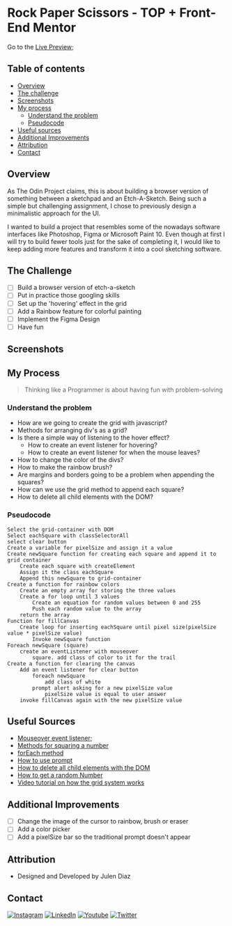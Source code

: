 # Rock Paper Scissors - TOP + Front-End Mentor

<!-- ![Frame 1portadagithub](https://user-images.githubusercontent.com/66780327/115557714-475ba980-a2b2-11eb-870c-5dd59aa5517f.png) -->

Go to the [Live Preview](#);

## Table of contents

- [Overview](#overview)
- [The challenge](#the-challenge)
- [Screenshots](#screenshots)
- [My process](#my-process)
  - [Understand the problem](#understand-the-problem)
  - [Pseudocode](#pseudocode)
- [Useful sources](#useful-sources)
- [Additional Improvements](#additional-improvements)
- [Attribution](#attribution)
- [Contact](#contact)

## Overview

As The Odin Project claims, this is about building a browser version of something between a sketchpad and an Etch-A-Sketch. Being such a simple but challenging assignment, I chose to previously design a minimalistic approach for the UI.

I wanted to build a project that resembles some of the nowadays software interfaces like Photoshop, Figma or Microsoft Paint 10. Even though at first I will try to build fewer tools just for the sake of completing it, I would like to keep adding more features and transform it into a cool sketching software.

## The Challenge

- [ ] Build a browser version of etch-a-sketch
- [ ] Put in practice those googling skills
- [ ] Set up the 'hovering' effect in the grid
- [ ] Add a Rainbow feature for colorful painting
- [ ] Implement the Figma Design
- [ ] Have fun

## Screenshots

## My Process

> Thinking like a Programmer is about having fun with problem-solving

### Understand the problem

- How are we going to create the grid with javascript?
- Methods for arranging div's as a grid?
- Is there a simple way of listening to the hover effect?
  - How to create an event listener for hovering?
  - How to create an event listener for when the mouse leaves?
- How to change the color of the divs?
- How to make the rainbow brush?
- Are margins and borders going to be a problem when appending the squares?
- How can we use the grid method to append each square?
- How to delete all child elements with the DOM?

### Pseudocode

```
Select the grid-container with DOM
Select eachSquare with classSelectorAll
select clear button
Create a variable for pixelSize and assign it a value
Create newSquare function for creating each square and append it to grid container
    Create each square with createElement
    Assign it the class eachSquare
    Append this newSquare to grid-container
Create a function for rainbow colors
    Create an empty array for storing the three values
    Create a for loop until 3 values
        Create an equation for random values between 0 and 255
        Push each random value to the array
    return the array
Function for fillCanvas
    Create loop for inserting eachSquare until pixel size(pixelSize value * pixelSize value)
        Invoke newSquare function
Foreach newSquare (square)
    create an eventListener with mouseover
        square. add class of color to it for the trail
Create a function for clearing the canvas
    Add an event listener for clear button
        foreach newSquare
            add class of white
        prompt alert asking for a new pixelSize value
            pixelSize value is equal to user answer
    invoke fillCanvas again with the new pixelSize value
```

## Useful Sources

- [Mouseover event listener](https://developer.mozilla.org/en-US/docs/Web/API/Element/mouseover_event);
- [Methods for squaring a number](<https://www.delftstack.com/howto/javascript/javascript-square-a-number/#:~:text=Use%20the%20Math.,-pow()%20Method&text=One%20way%20to%20square%20a,to%20multiply%20it%20by%20itself.>)
- [forEach method](https://developer.mozilla.org/en-US/docs/Web/JavaScript/Reference/Global_Objects/Array/forEach)
- [How to use prompt](https://developer.mozilla.org/en-US/docs/Web/API/Window/prompt)
- [How to delete all child elements with the DOM](https://stackoverflow.com/questions/3955229/remove-all-child-elements-of-a-dom-node-in-javascript)
- [How to get a random Number](https://developer.mozilla.org/en-US/docs/Web/JavaScript/Reference/Global_Objects/Math/random)
- [Video tutorial on how the grid system works](https://www.youtube.com/watch?v=jV8B24rSN5o)

## Additional Improvements

- [ ] Change the image of the cursor to rainbow, brush or eraser
- [ ] Add a color picker
- [ ] Add a pixelSize bar so the traditional prompt doesn't appear

## Attribution

- Designed and Developed by Julen Diaz

## Contact

[<img alt="Instagram" src="https://img.shields.io/badge/julen.dev%20-%23E4405F.svg?&style=for-the-badge&logo=Instagram&logoColor=white"/>](https://www.instagram.com/julen.dev/)
[<img alt="LinkedIn" src="https://img.shields.io/badge/linkedin%20-%230077B5.svg?&style=for-the-badge&logo=linkedin&logoColor=white"/>](https://www.linkedin.com/in/julenfront/)
[<img alt="Youtube" src="https://img.shields.io/badge/julendev%20-%23FF0000.svg?&style=for-the-badge&logo=YouTube&logoColor=white"/>](https://www.youtube.com/channel/UCUoloquxVnnNLFTD8RwthIQ)
[<img alt="Twitter" src="https://img.shields.io/badge/@julendev%20-%231DA1F2.svg?&style=for-the-badge&logo=Twitter&logoColor=white"/>](https://twitter.com/julendev)
